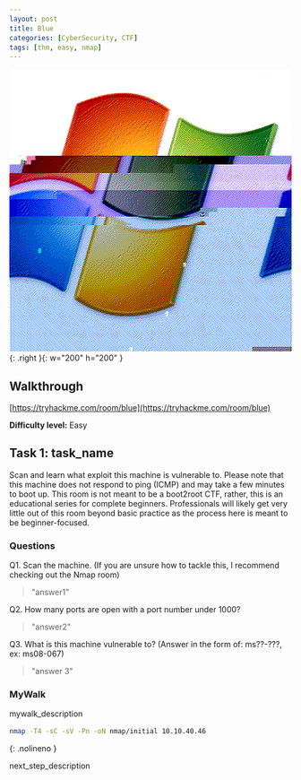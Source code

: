 ```yaml
---
layout: post
title: Blue
categories: [CyberSecurity, CTF]
tags: [thm, easy, nmap]
---
```

![Blue](./assets/blue.gif){: .right }{: w="200" h="200" }
## Walkthrough
[https://tryhackme.com/room/blue](https://tryhackme.com/room/blue)

**Difficulty level:** Easy

## Task 1: task_name
Scan and learn what exploit this machine is vulnerable to. Please note that this machine does not respond to ping (ICMP) and may take a few minutes to boot up. This room is not meant to be a boot2root CTF, rather, this is an educational series for complete beginners. Professionals will likely get very little out of this room beyond basic practice as the process here is meant to be beginner-focused.


### Questions

Q1. Scan the machine. (If you are unsure how to tackle this, I recommend checking out the Nmap room)

> "answer1"

Q2. How many ports are open with a port number under 1000?

> "answer2"

Q3. What is this machine vulnerable to? (Answer in the form of: ms??-???, ex: ms08-067)

> "answer 3"


### MyWalk

mywalk_description

```bash
nmap -T4 -sC -sV -Pn -oN nmap/initial 10.10.40.46
```
{: .nolineno }

next_step_description